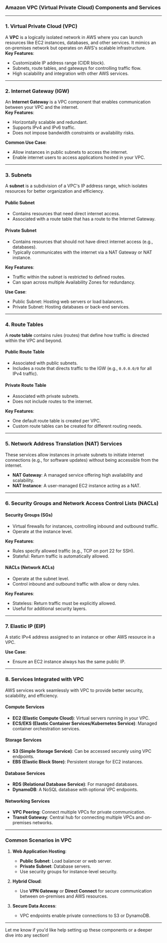 ### **Amazon VPC (Virtual Private Cloud) Components and Services**

---

### **1. Virtual Private Cloud (VPC)**  
A **VPC** is a logically isolated network in AWS where you can launch resources like EC2 instances, databases, and other services. It mimics an on-premises network but operates on AWS's scalable infrastructure.  
**Key Features**:  
- Customizable IP address range (CIDR block).  
- Subnets, route tables, and gateways for controlling traffic flow.  
- High scalability and integration with other AWS services.  

---

### **2. Internet Gateway (IGW)**  
An **Internet Gateway** is a VPC component that enables communication between your VPC and the internet.  
**Key Features**:  
- Horizontally scalable and redundant.  
- Supports IPv4 and IPv6 traffic.  
- Does not impose bandwidth constraints or availability risks.  

**Common Use Case**:  
- Allow instances in public subnets to access the internet.  
- Enable internet users to access applications hosted in your VPC.

---

### **3. Subnets**  
A **subnet** is a subdivision of a VPC's IP address range, which isolates resources for better organization and efficiency.  

#### **Public Subnet**  
- Contains resources that need direct internet access.  
- Associated with a route table that has a route to the Internet Gateway.  

#### **Private Subnet**  
- Contains resources that should not have direct internet access (e.g., databases).  
- Typically communicates with the internet via a NAT Gateway or NAT instance.  

**Key Features**:  
- Traffic within the subnet is restricted to defined routes.  
- Can span across multiple Availability Zones for redundancy.  

**Use Case**:  
- Public Subnet: Hosting web servers or load balancers.  
- Private Subnet: Hosting databases or back-end services.

---

### **4. Route Tables**  
A **route table** contains rules (routes) that define how traffic is directed within the VPC and beyond.  

#### **Public Route Table**  
- Associated with public subnets.  
- Includes a route that directs traffic to the IGW (e.g., `0.0.0.0/0` for all IPv4 traffic).  

#### **Private Route Table**  
- Associated with private subnets.  
- Does not include routes to the internet.  

**Key Features**:  
- One default route table is created per VPC.  
- Custom route tables can be created for different routing needs.  

---

### **5. Network Address Translation (NAT) Services**  
These services allow instances in private subnets to initiate internet connections (e.g., for software updates) without being accessible from the internet.  

- **NAT Gateway**: A managed service offering high availability and scalability.  
- **NAT Instance**: A user-managed EC2 instance acting as a NAT.  

---

### **6. Security Groups and Network Access Control Lists (NACLs)**  

#### **Security Groups (SGs)**  
- Virtual firewalls for instances, controlling inbound and outbound traffic.  
- Operate at the instance level.  

**Key Features**:  
- Rules specify allowed traffic (e.g., TCP on port 22 for SSH).  
- Stateful: Return traffic is automatically allowed.  

#### **NACLs (Network ACLs)**  
- Operate at the subnet level.  
- Control inbound and outbound traffic with allow or deny rules.  

**Key Features**:  
- Stateless: Return traffic must be explicitly allowed.  
- Useful for additional security layers.

---

### **7. Elastic IP (EIP)**  
A static IPv4 address assigned to an instance or other AWS resource in a VPC.  

**Use Case**:  
- Ensure an EC2 instance always has the same public IP.  

---

### **8. Services Integrated with VPC**  
AWS services work seamlessly with VPC to provide better security, scalability, and efficiency.  

#### **Compute Services**  
- **EC2 (Elastic Compute Cloud)**: Virtual servers running in your VPC.  
- **ECS/EKS (Elastic Container Services/Kubernetes Service)**: Managed container orchestration services.

#### **Storage Services**  
- **S3 (Simple Storage Service)**: Can be accessed securely using VPC endpoints.  
- **EBS (Elastic Block Store)**: Persistent storage for EC2 instances.  

#### **Database Services**  
- **RDS (Relational Database Service)**: For managed databases.  
- **DynamoDB**: A NoSQL database with optional VPC endpoints.  

#### **Networking Services**  
- **VPC Peering**: Connect multiple VPCs for private communication.  
- **Transit Gateway**: Central hub for connecting multiple VPCs and on-premises networks.  

---

### **Common Scenarios in VPC**  

1. **Web Application Hosting**:  
   - **Public Subnet**: Load balancer or web server.  
   - **Private Subnet**: Database servers.  
   - Use security groups for instance-level security.  

2. **Hybrid Cloud**:  
   - Use **VPN Gateway** or **Direct Connect** for secure communication between on-premises and AWS resources.  

3. **Secure Data Access**:  
   - VPC endpoints enable private connections to S3 or DynamoDB.  

---

Let me know if you'd like help setting up these components or a deeper dive into any section!   